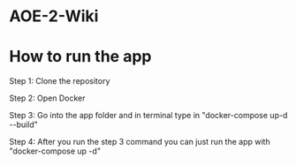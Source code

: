 # AOE-2-Wiki

# How to run the app

Step 1: Clone the repository

Step 2: Open Docker

Step 3: Go into the app folder and in terminal type in "docker-compose up-d --build"

Step 4: After you run the step 3 command you can just run the app with "docker-compose up -d"
